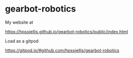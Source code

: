 # gearbot-robotics


My website at 

https://hpssjellis.github.io/gearbot-robotics/public/index.html




Load as a gitpod

https://gitpod.io/#github.com/hpssjellis/gearbot-robotics
